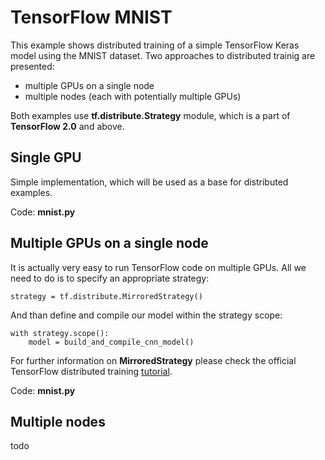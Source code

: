 # TensorFlow MNIST

This example shows distributed training of a simple TensorFlow Keras model using the MNIST dataset.
Two approaches to distributed trainig are presented:
* multiple GPUs on a single node
* multiple nodes (each with potentially multiple GPUs)

Both examples use **tf.distribute.Strategy** module, which is a part of **TensorFlow 2.0** and above.

## Single GPU
Simple implementation, which will be used as a base for distributed examples.

Code: **mnist.py**

## Multiple GPUs on a single node
It is actually very easy to run TensorFlow code on multiple GPUs. 
All we need to do is to specify an appropriate strategy:
```
strategy = tf.distribute.MirroredStrategy()
```
And than define and compile our model within the strategy scope:
```
with strategy.scope():
    model = build_and_compile_cnn_model()
```
For further information on **MirroredStrategy** please check the official TensorFlow distributed training [tutorial](https://www.tensorflow.org/guide/distributed_training).

Code: **mnist.py**

## Multiple nodes
todo